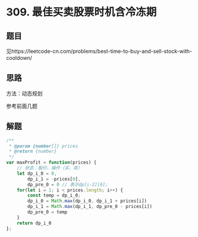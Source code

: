 # 309. 最佳买卖股票时机含冷冻期

## 题目

见https://leetcode-cn.com/problems/best-time-to-buy-and-sell-stock-with-cooldown/

## 思路

方法：动态规划

参考前面几题



## 解题

```javascript
/**
 * @param {number[]} prices
 * @return {number}
 */
var maxProfit = function(prices) {
    // 状态：股价、操作（买、卖）
    let dp_i_0 = 0, 
        dp_i_1 = -prices[0],
        dp_pre_0 = 0 // 表示dp[i-2][0];
    for(let i = 1; i < prices.length; i++) {
        const temp = dp_i_0;
        dp_i_0 = Math.max(dp_i_0, dp_i_1 + prices[i])
        dp_i_1 = Math.max(dp_i_1, dp_pre_0 - prices[i])
        dp_pre_0 = temp
    }
    return dp_i_0
};
```